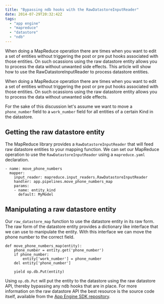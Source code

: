 ```yaml
---
title: "Bypassing ndb hooks with the RawDatastoreInputReader"
date: 2014-07-29T20:32:42Z
tags: 
  - "app engine"
  - "mapreduce"
  - "datastore"
  - "ndb"
---
```


When doing a MapReduce operation there are times when you want to edit a set of
entities without triggering the post or pre put hooks associated with those
entities. On such ocassions using the raw datastore entity allows you to process
the data without unwanted side effects. This article will show how to use the
RawDatastoreInputReader to process datastore entities.

<!--more-->

When doing a MapReduce operation there are times when you want to edit a set of entities without triggering the post or pre put hooks associated with those entities. On such ocassions using the raw datastore entity allows you to process the data without unwanted side effects.

For the sake of this discussion let's assume we want to move a `phone_number` field to a `work_number` field for all entities of a certain Kind in the datastore.

## Getting the raw datastore entity

The MapReduce library provides a `RawDatastoreInputReader` that will feed raw datastore entities to your mapping function. We can set our MapReduce operation to use the `RawDatastoreInputReader` using a `mapreduce.yaml` declaration.

```
- name: move_phone_numbers
  mapper:
    input_reader: mapreduce.input_readers.RawDatastoreInputReader
    handler: app.pipelines.move_phone_numbers_map
    params:
    - name: entity_kind
      default: MyModel
```

## Manipulating a raw datastore entity

Our `raw_datastore_map` function to use the datastore entity in its raw form. The raw form of the datastore entity provides a dictionary like interface that we can use to manipulate the entity. With this interface we can move the phone number to the correct field.

```
def move_phone_numbers_map(entity):
    phone_number = entity.get('phone_number')
    if phone_number:
        entity['work_number'] = phone_number
    del entity['phone_number']
    
    yield op.db.Put(entity)
```

Using `op.db.Put` will put the entity to the datastore using the raw datastore
API, thereby bypassing any ndb hooks that are in place.  For more information on
the raw datastore API the best resource is the source code itself, available
from the [App Engine SDK
repository](https://code.google.com/p/googleappengine/source/browse/trunk/python/google/appengine/api/datastore.py).
